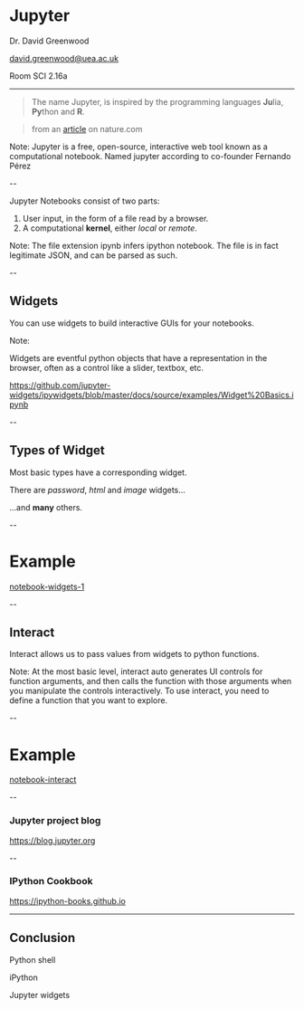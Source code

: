 # Jupyter

Dr. David Greenwood

david.greenwood@uea.ac.uk

Room SCI 2.16a

---

> The name Jupyter, is inspired by the programming languages **Ju**lia, **Py**thon and **R**.

> from an [article](https://www.nature.com/articles/d41586-018-07196-1) on nature.com

Note:
Jupyter is a free, open-source, interactive web tool known as a computational notebook. 
Named jupyter according to co-founder Fernando Pérez

--

Jupyter Notebooks consist of two parts:

1. User input, in the form of a file read by a browser.
2. A computational **kernel**, either *local* or *remote*.

Note: The file extension ipynb infers ipython notebook.
The file is in fact legitimate JSON, and can be parsed as such. 

--

## Widgets

You can use widgets to build interactive GUIs for your notebooks.
<!-- .element: class="fragment" -->

Note:

Widgets are eventful python objects that have a representation in the browser, 
often as a control like a slider, textbox, etc.

https://github.com/jupyter-widgets/ipywidgets/blob/master/docs/source/examples/Widget%20Basics.ipynb

--

## Types of Widget

Most basic types have a corresponding widget.

There are *password*, *html* and *image* widgets...
<!-- .element: class="fragment" -->

...and **many** others.
<!-- .element: class="fragment" -->

--

<!-- .slide: data-background-image="../assets/img/sortie.jpg" -->

# Example

[notebook-widgets-1](https://github.com/uea-teaching/computing-principles/blob/main/notebooks/widget_basics.ipynb)

--

## Interact

Interact allows us to pass values from widgets to python functions.

Note:
At the most basic level, interact auto generates UI controls for function 
arguments, and then calls the function with those arguments when you 
manipulate the controls interactively. 
To use interact, you need to define a function that you want to explore.

--

<!-- .slide: data-background-image="../assets/img/exit.jpg" -->

# Example

[notebook-interact](https://github.com/uea-teaching/computing-principles/blob/main/notebooks/widget_interact.ipynb)

--

### Jupyter project blog

https://blog.jupyter.org

--

### IPython Cookbook

https://ipython-books.github.io

---

## Conclusion

Python shell
<!-- .element: class="fragment" -->
iPython
<!-- .element: class="fragment" -->
Jupyter widgets
<!-- .element: class="fragment" -->
